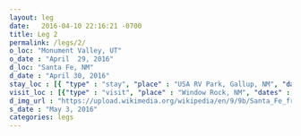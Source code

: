 ```yaml
---
layout: leg
date:   2016-04-10 22:16:21 -0700
title: Leg 2
permalink: /legs/2/
o_loc: "Monument Valley, UT"
o_date : "April  29, 2016"
d_loc: "Santa Fe, NM"
d_date : "April 30, 2016"
stay_loc : [{ "type" : "stay", "place" : "USA RV Park, Gallup, NM", "dates" : ["April 29, 2016"]},{ "type" : "stay",  "place" : "Juniper Family Campground or White Rock RV Park, NM", "dates" : ["April 30, 2016"]},{ "type" : "stay", "place" : "TBD, Santa Fe, NM", "dates" : ["May  1, 2016","May 2, 2016"]},]
visit_loc : [{"type" : "visit", "place" : "Window Rock, NM", "dates" : ["April 29, 2016"], "description" : "Window Rock", "url" : "https://en.wikipedia.org/wiki/Window_Rock,_Arizona", "img_url" : "https://en.wikipedia.org/wiki/Window_Rock,_Arizona#/media/File:Window_rock_AZ.jpg" },{"type" : "visit", "place" : "Canyon De Chelly, NM", "dates" : ["April 29, 2016"], "description" : "Canyon De Chelly", "url" : "https://en.wikipedia.org/wiki/Canyon_de_Chelly_National_Monument", "img_url" : "https://en.wikipedia.org/wiki/Canyon_de_Chelly_National_Monument#/media/File:Canyon_de_Chelly,_Navajo.jpg" },{"type" : "visit", "place" : "Bandelier National Monument, NM", "dates" : ["April 30, 2016"], "description" : "Bandelier National Monument", "url" : "https://en.wikipedia.org/wiki/Bandelier_National_Monument", "img_url" : "https://upload.wikimedia.org/wikipedia/commons/3/3e/Bandelier_Cliff_Dwelling_Features.jpg"},{"type" : "visit", "place" : "Santa Fe, NM", "dates" : ["April 30, 2016"], "description" : "One of the oldest US towns", "url" : "https://en.wikipedia.org/wiki/Santa_Fe,_New_Mexico", "img_url" : "https://en.wikipedia.org/wiki/Santa_Fe,_New_Mexico#/media/File:Santa_Fe,_New_Mexico_Montage_1.png"},{"type" : "visit", "place" : "Santa Fe, NM", "dates" : ["May  2, 2016"], "description" : "Santa Fe Institute", "url" : "http://www.santafe.edu/", "img_url" : "https://upload.wikimedia.org/wikipedia/commons/a/a5/Santa_Fe_Institute.jpg"}]
d_img_url : "https://upload.wikimedia.org/wikipedia/en/9/9b/Santa_Fe_from_space.jpg"
s_date : "May 3, 2016"
categories: legs
---
```

